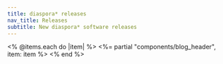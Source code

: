 ```yaml
---
title: diaspora* releases
nav_title: Releases
subtitle: New diaspora* software releases
---
```


<div class="blog-list" markdown="1">

<% @items.each do |item| %>
<%= partial "components/blog_header", item: item %>
<% end %>

</div>
